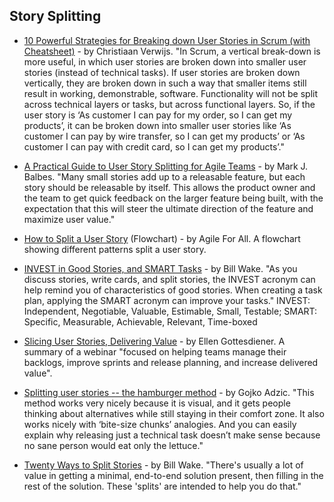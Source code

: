 ## Story Splitting

- [10 Powerful Strategies for Breaking down User Stories in Scrum (with Cheatsheet)](https://medium.com/@chrisverwijs/10-powerful-strategies-for-breaking-down-user-stories-in-scrum-with-cheatsheet-2cd9aae7d0eb) - by Christiaan Verwijs. "In Scrum, a vertical break-down is more useful, in which user stories are broken down into smaller user stories (instead of technical tasks). If user stories are broken down vertically, they are broken down in such a way that smaller items still result in working, demonstrable, software. Functionality will not be split across technical layers or tasks, but across functional layers. So, if the user story is ‘As customer I can pay for my order, so I can get my products’, it can be broken down into smaller user stories like ‘As customer I can pay by wire transfer, so I can get my products’ or ‘As customer I can pay with credit card, so I can get my products’."

- [A Practical Guide to User Story Splitting for Agile Teams](https://techbeacon.com/app-dev-testing/practical-guide-user-story-splitting-agile-teams) - by Mark J. Balbes. "Many small stories add up to a releasable feature, but each story should be releasable by itself. This allows the product owner and the team to get quick feedback on the larger feature being built, with the expectation that this will steer the ultimate direction of the feature and maximize user value."

- [How to Split a User Story](http://agileforall.com/wp-content/uploads/2012/01/Story-Splitting-Flowchart.pdf) (Flowchart) - by Agile For All. A flowchart showing different patterns split a user story.

- [INVEST in Good Stories, and SMART Tasks](http://xp123.com/articles/invest-in-good-stories-and-smart-tasks/) - by Bill Wake. "As you discuss stories, write cards, and split stories, the INVEST acronym can help remind you of characteristics of good stories. When creating a task plan, applying the SMART acronym can improve your tasks." INVEST: Independent, Negotiable, Valuable, Estimable, Small, Testable; SMART: Specific, Measurable, Achievable, Relevant, Time-boxed

- [Slicing User Stories, Delivering Value](https://www.linkedin.com/pulse/slicing-user-stories-delivering-value-ellen-gottesdiener) - by Ellen Gottesdiener. A summary of a webinar "focused on helping teams manage their backlogs, improve sprints and release planning, and increase delivered value".

- [Splitting user stories -- the hamburger method](https://gojko.net/2012/01/23/splitting-user-stories-the-hamburger-method/) - by Gojko Adzic. "This method works very nicely because it is visual, and it gets people thinking about alternatives while still staying in their comfort zone. It also works nicely with ‘bite-size chunks’ analogies. And you can easily explain why releasing just a technical task doesn’t make sense because no sane person would eat only the lettuce."

- [Twenty Ways to Split Stories](http://xp123.com/articles/twenty-ways-to-split-stories/) - by Bill Wake. "There's usually a lot of value in getting a minimal, end-to-end solution present, then filling in the rest of the solution. These 'splits' are intended to help you do that."
